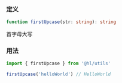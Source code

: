 ### 定义

```ts
function firstUpcase(str: string): string
```

首字母大写

### 用法

```js
import { firstUpcase } from '@hl/utils'

firstUpcase('helloWorld') // HelloWorld
```
